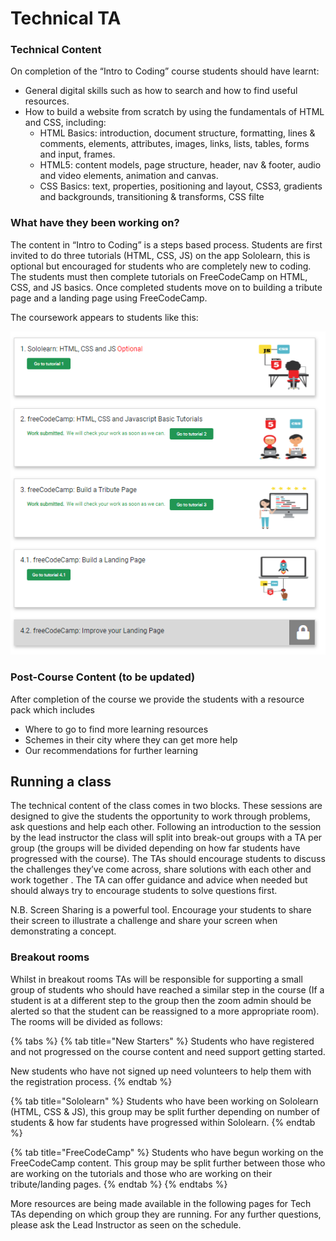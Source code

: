 # Technical TA

### Technical Content

On completion of the “Intro to Coding” course students should have learnt:

* General digital skills such as how to search and how to find useful resources.
* How to build a website from scratch by using the fundamentals of HTML and CSS, including:
  * HTML Basics: introduction, document structure, formatting, lines & comments, elements, attributes, images, links, lists,  tables, forms and input, frames.
  * HTML5: content models, page structure, header, nav & footer, audio and video elements, animation and canvas.
  * CSS Basics: text, properties, positioning and layout, CSS3, gradients and backgrounds, transitioning & transforms, CSS filte

### What have they been working on?

The content in “Intro to Coding” is a steps based process. Students are first invited to do three tutorials \(HTML, CSS, JS\) on the app Sololearn, this is optional but encouraged for students who are completely new to coding. The students must then complete tutorials on FreeCodeCamp on HTML, CSS, and JS basics. Once completed students move on to building a tribute page and a landing page using FreeCodeCamp. 

The coursework appears to students like this:

![](../../.gitbook/assets/image%20%281%29%20%281%29.png)

### Post-Course Content \(to be updated\)

After completion of the course we provide the students with a resource pack which includes

* Where to go to find more learning resources
* Schemes in their city where they can get more help
* Our recommendations for further learning

## Running a class

The technical content of the class comes in two blocks. These sessions are designed to give the students the opportunity to work through problems, ask questions and help each other. Following an introduction to the session by the lead instructor the class will split into break-out groups with a TA per group \(the groups will be divided depending on how far students have progressed with the course\). The TAs should encourage students to discuss the challenges they’ve come across, share solutions with each other and work together . The TA can offer guidance and advice when needed but should always try to encourage students to solve questions first. 

N.B. Screen Sharing is a powerful tool. Encourage your students to share their screen to illustrate a challenge and share your screen when demonstrating a concept. 

### **Breakout rooms**

Whilst in breakout rooms TAs will be responsible for supporting a small group of students who should have reached a similar step in the course \(If a student is at a different step to the group then the zoom admin should be alerted so that the student can be reassigned to a more appropriate room\). The rooms will be divided as follows:

{% tabs %}
{% tab title="New Starters" %}
Students who have registered and not progressed on the course content and need support getting started. 

New students who have not signed up need volunteers to help them with the registration process. 
{% endtab %}

{% tab title="Sololearn" %}
Students who have been working on Sololearn \(HTML, CSS & JS\), this group may be split further depending on number of students & how far students have progressed within Sololearn.
{% endtab %}

{% tab title="FreeCodeCamp" %}
Students who have begun working on the FreeCodeCamp content. This group may be split further between those who are working on the tutorials and those who are working on their tribute/landing pages. 
{% endtab %}
{% endtabs %}

More resources are being made available in the following pages for Tech TAs depending on which group they are running. For any further questions, please ask the Lead Instructor as seen on the schedule.



  


